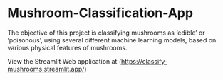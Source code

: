 # Mushroom-Classification-App
The objective of this project is classifying mushrooms as ‘edible’ or ‘poisonous’, using several different machine learning models, based on various physical features of mushrooms.

View the Streamlit Web application at (https://classify-mushrooms.streamlit.app/)
